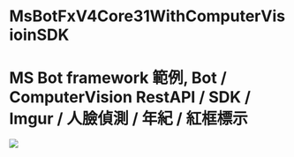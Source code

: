 # MsBotFxV4Core31WithComputerVisioinSDK
# MS Bot framework 範例, Bot / ComputerVision RestAPI / SDK / Imgur / 人臉偵測 / 年紀 / 紅框標示
<img src='https://i.imgur.com/E3RNYfS.jpg' />
